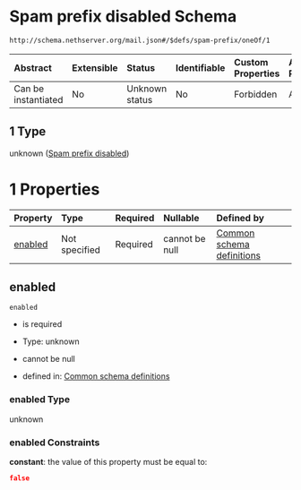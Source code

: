# Spam prefix disabled Schema

```txt
http://schema.nethserver.org/mail.json#/$defs/spam-prefix/oneOf/1
```



| Abstract            | Extensible | Status         | Identifiable | Custom Properties | Additional Properties | Access Restrictions | Defined In                                      |
| :------------------ | :--------- | :------------- | :----------- | :---------------- | :-------------------- | :------------------ | :---------------------------------------------- |
| Can be instantiated | No         | Unknown status | No           | Forbidden         | Allowed               | none                | [mail.json\*](mail.json "open original schema") |

## 1 Type

unknown ([Spam prefix disabled](mail-defs-spam-prefix-oneof-spam-prefix-disabled.md))

# 1 Properties

| Property            | Type          | Required | Nullable       | Defined by                                                                                                                                                                                 |
| :------------------ | :------------ | :------- | :------------- | :----------------------------------------------------------------------------------------------------------------------------------------------------------------------------------------- |
| [enabled](#enabled) | Not specified | Required | cannot be null | [Common schema definitions](mail-defs-spam-prefix-oneof-spam-prefix-disabled-properties-enabled.md "http://schema.nethserver.org/mail.json#/$defs/spam-prefix/oneOf/1/properties/enabled") |

## enabled



`enabled`

* is required

* Type: unknown

* cannot be null

* defined in: [Common schema definitions](mail-defs-spam-prefix-oneof-spam-prefix-disabled-properties-enabled.md "http://schema.nethserver.org/mail.json#/$defs/spam-prefix/oneOf/1/properties/enabled")

### enabled Type

unknown

### enabled Constraints

**constant**: the value of this property must be equal to:

```json
false
```

